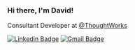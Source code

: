 ### Hi there, I'm David!

Consultant Developer at [@ThoughtWorks](https://github.com/thoughtworks) <br>

[![Linkedin Badge](https://img.shields.io/badge/-David%20Fernandes-283e4a?style=flat-square&logo=Linkedin&logoColor=white&link=https://www.linkedin.com/in/dfcamposs/)](https://www.linkedin.com/in/dfcamposs/) 
[![Gmail Badge](https://img.shields.io/badge/-fernandesc.david@gmail.com-d93025?style=flat-square&logo=Gmail&logoColor=white&link=mailto:fernandesc.david@gmail.com)](mailto:fernandesc.david@gmail.com)
